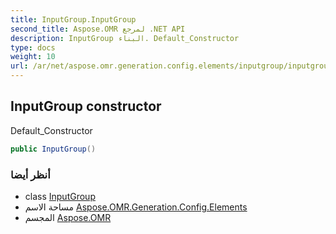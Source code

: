 ```yaml
---
title: InputGroup.InputGroup
second_title: Aspose.OMR لمرجع .NET API
description: InputGroup البناء. Default_Constructor
type: docs
weight: 10
url: /ar/net/aspose.omr.generation.config.elements/inputgroup/inputgroup/
---
```

## InputGroup constructor

Default_Constructor

```csharp
public InputGroup()
```

### أنظر أيضا

* class [InputGroup](../)
* مساحة الاسم [Aspose.OMR.Generation.Config.Elements](../../inputgroup/)
* المجسم [Aspose.OMR](../../../)


